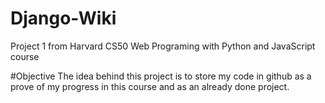 # Django-Wiki
Project 1 from Harvard CS50 Web Programing with Python and JavaScript course

#Objective
The idea behind this project is to store my code in github as a prove of my progress in this course and as an already done project.
